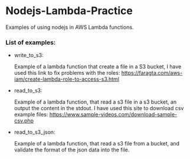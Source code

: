# Nodejs-Lambda-Practice
Examples of using nodejs in AWS Lambda functions.

### List of examples:
- write_to_s3:

  Example of a lambda function that create a file in a S3 bucket, I have used this link to fix problems with the roles: 
  https://faragta.com/aws-iam/create-lambda-role-to-access-s3.html
  
- read_to_s3:

  Example of a lambda function, that read a s3 file in a s3 bucket, an output the content in the stdout.
  I have used this site to download csv example files: https://www.sample-videos.com/download-sample-csv.php
  
- read_to_s3_json:

  Example of a lambda function, that read a s3 file from a bucket, and validate the format of the json data into the file.
